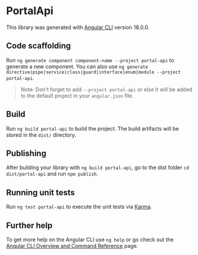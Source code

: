 # PortalApi

This library was generated with [Angular CLI](https://github.com/angular/angular-cli) version 18.0.0.

## Code scaffolding

Run `ng generate component component-name --project portal-api` to generate a new component. You can also use `ng generate directive|pipe|service|class|guard|interface|enum|module --project portal-api`.
> Note: Don't forget to add `--project portal-api` or else it will be added to the default project in your `angular.json` file. 

## Build

Run `ng build portal-api` to build the project. The build artifacts will be stored in the `dist/` directory.

## Publishing

After building your library with `ng build portal-api`, go to the dist folder `cd dist/portal-api` and run `npm publish`.

## Running unit tests

Run `ng test portal-api` to execute the unit tests via [Karma](https://karma-runner.github.io).

## Further help

To get more help on the Angular CLI use `ng help` or go check out the [Angular CLI Overview and Command Reference](https://angular.dev/tools/cli) page.
